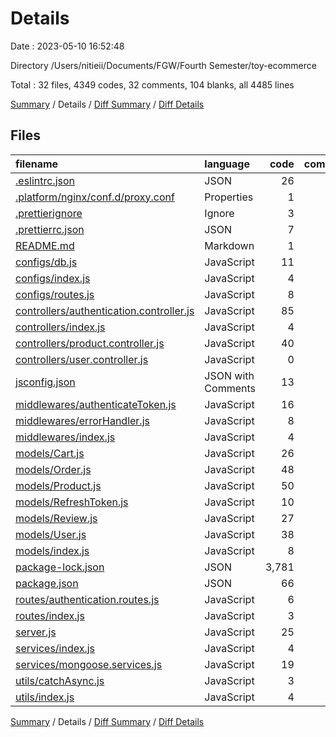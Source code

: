 # Details

Date : 2023-05-10 16:52:48

Directory /Users/nitieii/Documents/FGW/Fourth Semester/toy-ecommerce

Total : 32 files,  4349 codes, 32 comments, 104 blanks, all 4485 lines

[Summary](results.md) / Details / [Diff Summary](diff.md) / [Diff Details](diff-details.md)

## Files
| filename | language | code | comment | blank | total |
| :--- | :--- | ---: | ---: | ---: | ---: |
| [.eslintrc.json](/.eslintrc.json) | JSON | 26 | 0 | 1 | 27 |
| [.platform/nginx/conf.d/proxy.conf](/.platform/nginx/conf.d/proxy.conf) | Properties | 1 | 0 | 0 | 1 |
| [.prettierignore](/.prettierignore) | Ignore | 3 | 0 | 0 | 3 |
| [.prettierrc.json](/.prettierrc.json) | JSON | 7 | 0 | 1 | 8 |
| [README.md](/README.md) | Markdown | 1 | 0 | 0 | 1 |
| [configs/db.js](/configs/db.js) | JavaScript | 11 | 0 | 1 | 12 |
| [configs/index.js](/configs/index.js) | JavaScript | 4 | 0 | 1 | 5 |
| [configs/routes.js](/configs/routes.js) | JavaScript | 8 | 1 | 4 | 13 |
| [controllers/authentication.controller.js](/controllers/authentication.controller.js) | JavaScript | 85 | 6 | 24 | 115 |
| [controllers/index.js](/controllers/index.js) | JavaScript | 4 | 0 | 2 | 6 |
| [controllers/product.controller.js](/controllers/product.controller.js) | JavaScript | 40 | 1 | 12 | 53 |
| [controllers/user.controller.js](/controllers/user.controller.js) | JavaScript | 0 | 0 | 1 | 1 |
| [jsconfig.json](/jsconfig.json) | JSON with Comments | 13 | 11 | 0 | 24 |
| [middlewares/authenticateToken.js](/middlewares/authenticateToken.js) | JavaScript | 16 | 0 | 4 | 20 |
| [middlewares/errorHandler.js](/middlewares/errorHandler.js) | JavaScript | 8 | 0 | 2 | 10 |
| [middlewares/index.js](/middlewares/index.js) | JavaScript | 4 | 0 | 1 | 5 |
| [models/Cart.js](/models/Cart.js) | JavaScript | 26 | 0 | 3 | 29 |
| [models/Order.js](/models/Order.js) | JavaScript | 48 | 0 | 3 | 51 |
| [models/Product.js](/models/Product.js) | JavaScript | 50 | 1 | 4 | 55 |
| [models/RefreshToken.js](/models/RefreshToken.js) | JavaScript | 10 | 0 | 3 | 13 |
| [models/Review.js](/models/Review.js) | JavaScript | 27 | 0 | 3 | 30 |
| [models/User.js](/models/User.js) | JavaScript | 38 | 0 | 3 | 41 |
| [models/index.js](/models/index.js) | JavaScript | 8 | 0 | 1 | 9 |
| [package-lock.json](/package-lock.json) | JSON | 3,781 | 0 | 1 | 3,782 |
| [package.json](/package.json) | JSON | 66 | 0 | 1 | 67 |
| [routes/authentication.routes.js](/routes/authentication.routes.js) | JavaScript | 6 | 0 | 4 | 10 |
| [routes/index.js](/routes/index.js) | JavaScript | 3 | 0 | 1 | 4 |
| [server.js](/server.js) | JavaScript | 25 | 8 | 14 | 47 |
| [services/index.js](/services/index.js) | JavaScript | 4 | 0 | 2 | 6 |
| [services/mongoose.services.js](/services/mongoose.services.js) | JavaScript | 19 | 0 | 3 | 22 |
| [utils/catchAsync.js](/utils/catchAsync.js) | JavaScript | 3 | 4 | 2 | 9 |
| [utils/index.js](/utils/index.js) | JavaScript | 4 | 0 | 2 | 6 |

[Summary](results.md) / Details / [Diff Summary](diff.md) / [Diff Details](diff-details.md)